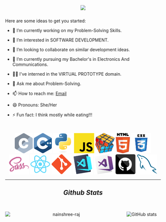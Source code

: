 
<h1 align="center">
  <a href="https://git.io/typing-svg">
    <img src="https://readme-typing-svg.herokuapp.com/?lines=Hi,+There!+👋;This+is+Nainshree....;Nice+to+meet+you!&center=true&size=35">
  </a>
</h1>

Here are some ideas to get you started:

- 🔭 I’m currently working on my Problem-Solving Skills.
- 🌱 I’m interested in SOFTWARE DEVELOPMENT.
- 👯 I’m looking to collaborate on similar development ideas.
- 🤔 I’m currently pursuing my Bachelor's in Electronics And Communications.
- 👩‍💻 I've interned in the VIRTUAL PROTOTYPE domain.
- 💬 Ask me about Problem-Solving.
- 📫 How to reach me: <a href="mailto: rajnainshree28@gmail.com">Email</a>
- 😄 Pronouns: She/Her
- ⚡ Fun fact: I think mostly while eating!!!

   <br>
<p align="center">
  <code><img title="C" height="65" src="images/c.svg"></code>
  <code><img title="C++" height="65" src="images/cpp.svg"></code>
  <code><img title="Python" height="65" src="images/python-original.svg"></code>
  <code><img title="Javascript" height="65" src="images/javascript.svg"></code>
  <code><img title="Problem Solving" height="65" src="images/problemSolving.png"></code>
  <code><img title="HTML5" height="65" src="images/html5.svg"></code>
  <code><img title="CSS" height="65" src="images/css.svg"></code>
  <code><img title="SASS" height="65" src="images/sass.svg"></code>
  <code><img title="React" height="65" src="images/react-original.svg"></code>
  <code><img title="Git" height="65" src="images/git-original.svg"></code>
  <code><img title="Visual Studio Code" height="65" src="images/vscode.png"></code>
  <code><img title="Microsoft Visual Studio" height="65" src="images/visualstudio.png"></code>
  <code><img title="GitHub" height="65" src="images/github.svg"></code>
  <code><img title="MySQL" height="65" src="images/mysql.svg"></code>
</p>
<hr>
<h2 align="center"> <i> Github Stats </i> </h2>
<br>
  <div align=center>
    <a href="https://github.com/denvercoder1/github-readme-streak-stats" title="Go to Source">
      <img align="left" width=380 src="https://github-readme-streak-stats.herokuapp.com/?user=nainshree-raj&theme=light&border=61dafb&hide_border=true" alt="nainshree-raj"/>
    </a>
    
   ![GitHub stats](https://github-readme-stats.vercel.app/api?username=nainshree-raj&theme=light&show_icons=true)
   
   </div>
